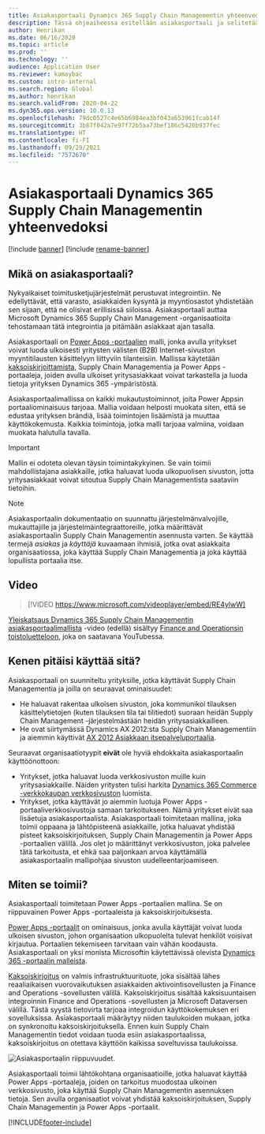 ```yaml
---
title: Asiakasportaali Dynamics 365 Supply Chain Managementin yhteenvedoksi
description: Tässä ohjeaiheessa esitellään asiakasportaali ja selitetään, kenen tulisi käyttää sitä ja miten se toimii.
author: Henrikan
ms.date: 06/16/2020
ms.topic: article
ms.prod: ''
ms.technology: ''
audience: Application User
ms.reviewer: kamaybac
ms.custom: intro-internal
ms.search.region: Global
ms.author: henrikan
ms.search.validFrom: 2020-04-22
ms.dyn365.ops.version: 10.0.13
ms.openlocfilehash: 79dc0527c4e65b6984ea3bf043a653961fcab14f
ms.sourcegitcommit: 3b87f042a7e97f72b5aa73bef186c5426b937fec
ms.translationtype: HT
ms.contentlocale: fi-FI
ms.lasthandoff: 09/29/2021
ms.locfileid: "7572670"
---
```

# <a name="customer-portal-for-dynamics-365-supply-chain-management-overview"></a>Asiakasportaali Dynamics 365 Supply Chain Managementin yhteenvedoksi

[!include [banner](../includes/banner.md)]
[!include [rename-banner](~/includes/cc-data-platform-banner.md)]

## <a name="what-is-the-customer-portal"></a>Mikä on asiakasportaali?

Nykyaikaiset toimitusketjujärjestelmät perustuvat integrointiin. Ne edellyttävät, että varasto, asiakkaiden kysyntä ja myyntiosastot yhdistetään sen sijaan, että ne olisivat erillisissä siiloissa. Asiakasportaali auttaa Microsoft Dynamics 365 Supply Chain Management -organisaatioita tehostamaan tätä integrointia ja pitämään asiakkaat ajan tasalla.

Asiakasportaali on [Power Apps -portaalien](/powerapps/maker/portals/overview) malli, jonka avulla yritykset voivat luoda ulkoisesti yritysten välisten (B2B) Internet-sivuston myyntitilausten käsittelyyn liittyviin tilanteisiin. Mallissa käytetään [kaksoiskirjoittamista](../../fin-ops-core/dev-itpro/data-entities/dual-write/dual-write-home-page.md), Supply Chain Managementia ja Power Apps -portaaleja, joiden avulla ulkoiset yritysasiakkaat voivat tarkastella ja luoda tietoja yrityksen Dynamics 365 -ympäristöstä.

Asiakasportaalimallissa on kaikki mukautustoiminnot, joita Power Appsin portaaliominaisuus tarjoaa. Mallia voidaan helposti muokata siten, että se edustaa yrityksen brändiä, lisää toimintojen lisäämistä ja muuttaa käyttökokemusta. Kaikkia toimintoja, jotka malli tarjoaa valmiina, voidaan muokata halutulla tavalla.

> [!IMPORTANT]
> Mallin ei odoteta olevan täysin toimintakykyinen. Se vain toimii mahdollistajana asiakkaille, jotka haluavat luoda ulkopuolisen sivuston, jotta yritysasiakkaat voivat sitoutua Supply Chain Managementista saataviin tietoihin.

> [!NOTE]
> Asiakasportaalin dokumentaatio on suunnattu järjestelmänvalvojille, mukauttajille ja järjestelmäintegraattoreille, jotka määrittävät asiakasportaalin Supply Chain Managementin asennusta varten. Se käyttää termejä _asiakas_ ja _käyttäjä_ kuvaamaan ihmisiä, jotka ovat asiakkaita organisaatiossa, joka käyttää Supply Chain Managementia ja joka käyttää lopullista portaalia itse.

## <a name="video"></a>Video

> [!VIDEO https://www.microsoft.com/videoplayer/embed/RE4ylwW]

[Yleiskatsaus Dynamics 365 Supply Chain Managementin asiakasportaalimallista](https://youtu.be/nPrqoLuHfV8) -video (edellä) sisältyy [Finance and Operationsin toistoluetteloon](https://www.youtube.com/playlist?list=PLcakwueIHoT_SYfIaPGoOhloFoCXiUSyW), joka on saatavana YouTubessa.

## <a name="who-should-use-it"></a>Kenen pitäisi käyttää sitä?

Asiakasportaali on suunniteltu yrityksille, jotka käyttävät Supply Chain Managementia ja joilla on seuraavat ominaisuudet:

- He haluavat rakentaa ulkoisen sivuston, joka kommunikoi tilauksen käsittelytietojen (kuten tilauksen tila tai tilitiedot) suoraan heidän Supply Chain Management -järjestelmästään heidän yritysasiakkailleen.
- He ovat siirtymässä Dynamics AX 2012:sta Supply Chain Managementiin ja aiemmin käyttivät [AX 2012 Asiakkaan itsepalveluportaalia](/dynamicsax-2012/appuser-itpro/about-the-customer-self-service-portal).

Seuraavat organisaatiotyypit **eivät** ole hyviä ehdokkaita asiakasportaalin käyttöönottoon:

- Yritykset, jotka haluavat luoda verkkosivuston muille kuin yritysasiakkaille. Näiden yritysten tulisi harkita [Dynamics 365 Commerce -verkkokaupan verkkosivuston](../../commerce/create-ecommerce-site.md) luomista.
- Yritykset, jotka käyttävät jo aiemmin luotuja Power Apps -portaaliverkkosivustoja samaan tarkoitukseen. Nämä yritykset eivät saa lisäetuja asiakasportaalista. Asiakasportaali toimitetaan mallina, joka toimii oppaana ja lähtöpisteenä asiakkaille, jotka haluavat yhdistää pisteet kaksoiskirjoituksen, Supply Chain Managementin ja Power Apps -portaalien välillä. Jos olet jo määrittänyt verkkosivuston, joka palvelee tätä tarkoitusta, et ehkä saa paljonkaan arvoa käyttämällä asiakasportaalin mallipohjaa sivuston uudelleentarjoamiseen.

## <a name="how-does-it-work"></a>Miten se toimii?

Asiakasportaali toimitetaan Power Apps -portaalien mallina. Se on riippuvainen Power Apps -portaaleista ja kaksoiskirjoituksesta.

[Power Apps -portaalit](/powerapps/maker/portals/overview) on ominaisuus, jonka avulla käyttäjät voivat luoda ulkoisen sivuston, johon organisaation ulkopuolelta tulevat henkilöt voisivat kirjautua. Portaalien tekemiseen tarvitaan vain vähän koodausta. Asiakasportaali on yksi monista Microsoftin käytettävissä olevista [Dynamics 365 -portaalin malleista](/powerapps/maker/portals/portal-templates#environment-with-model-driven-apps-in-dynamics-365).

[Kaksoiskirjoitus](/powerapps/maker/portals/overview) on valmis infrastruktuurituote, joka sisältää lähes reaaliaikaisen vuorovaikutuksen asiakkaiden aktivointisovellusten ja Finance and Operations -sovellusten välillä. Kaksoiskirjoitus sisältää kaksisuuntaisen integroinnin Finance and Operations -sovellusten ja Microsoft Dataversen välillä. Tästä syystä tietovirta tarjoaa integroidun käyttökokemuksen eri sovelluksissa. Asiakasportaali määräytyy niiden taulukoiden mukaan, jotka on synkronoitu kaksoiskirjoituksella. Ennen kuin Supply Chain Managementin tiedot voidaan tuoda esiin asiakasportaalissa, kaksoiskirjoitus on otettava käyttöön kaikissa soveltuvissa taulukoissa.

![Asiakasportaalin riippuvuudet.](media/customer-portal-elements.png "Asiakasportaalin riippuvuudet")

Asiakasportaali toimii lähtökohtana organisaatioille, jotka haluavat käyttää Power Apps -portaaleja, joiden on tarkoitus muodostaa ulkoinen verkkosivusto, joka käyttää Supply Chain Managementin asennuksen tietoja. Sen avulla organisaatiot voivat yhdistää kaksoiskirjoituksen, Supply Chain Managementin ja Power Apps -portaalit.


[!INCLUDE[footer-include](../../includes/footer-banner.md)]